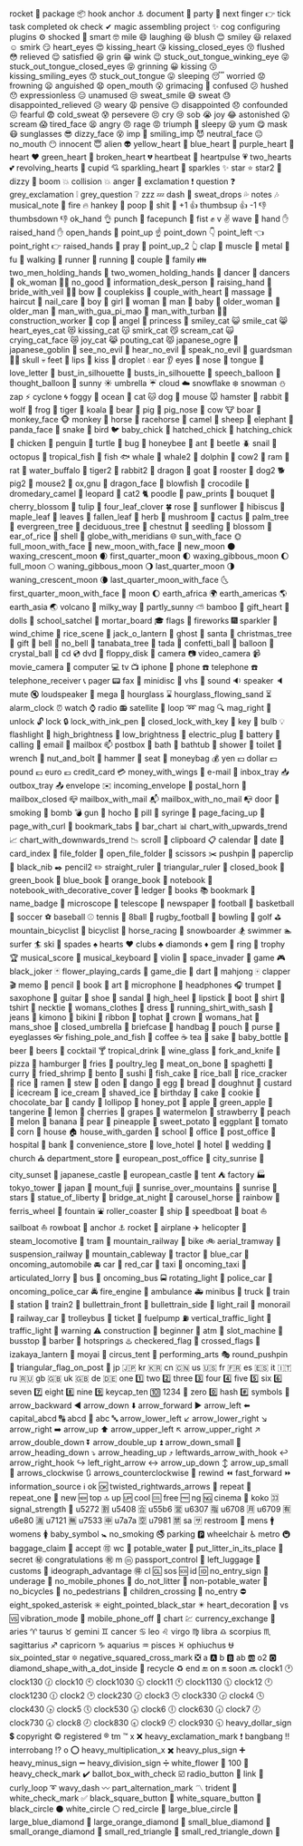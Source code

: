 rocket 🚀
package 📦
hook anchor ⚓
document 📄
party 🎉
next finger 👉
 tick task completed ok check ✔
magic assembling project ✨
 cog configuring plugins ⚙
shocked 🤯
smart 🤓
mile 😄
laughing 😆
blush 😊
smiley 😃
relaxed ☺️
smirk 😏
heart_eyes 😍
kissing_heart 😘
kissing_closed_eyes 😚
flushed 😳
relieved 😌
satisfied 😆
grin 😁
wink 😉
stuck_out_tongue_winking_eye 😜
stuck_out_tongue_closed_eyes 😝
grinning 😀
kissing 😗
kissing_smiling_eyes 😙
stuck_out_tongue 😛
sleeping 😴
worried 😟
frowning 😦
anguished 😧
open_mouth 😮
grimacing 😬
confused 😕
hushed 😯
expressionless 😑
unamused 😒
sweat_smile 😅
sweat 😓
disappointed_relieved 😥
weary 😩
pensive 😔
disappointed 😞
confounded 😖
fearful 😨
cold_sweat 😰
persevere 😣
cry 😢
sob 😭
joy 😂
astonished 😲
scream 😱
tired_face 😫
angry 😠
rage 😡
triumph 😤
sleepy 😪
yum 😋
mask 😷
sunglasses 😎
dizzy_face 😵
imp 👿
smiling_imp 😈
neutral_face 😐
no_mouth 😶
innocent 😇
alien 👽
yellow_heart 💛
blue_heart 💙
purple_heart 💜
heart ❤️
green_heart 💚
broken_heart 💔
heartbeat 💓
heartpulse 💗
two_hearts 💕
revolving_hearts 💞
cupid 💘
sparkling_heart 💖
sparkles ✨
star ⭐
star2 🌟
dizzy 💫
boom 💥
collision 💥
anger 💢
exclamation ❗
question ❓
grey_exclamation ❕
grey_question ❔
zzz 💤
dash 💨
sweat_drops 💦
notes 🎶
musical_note 🎵
fire 🔥
hankey 💩
poop 💩
shit 💩
+1 👍
thumbsup 👍
-1 👎
thumbsdown 👎
ok_hand 👌
punch 👊
facepunch 👊
fist ✊
v ✌️
wave 👋
hand ✋
raised_hand ✋
open_hands 👐
point_up ☝️
point_down 👇
point_left 👈
point_right 👉
raised_hands 🙌
pray 🙏
point_up_2 👆
clap 👏
muscle 💪
metal 🤘
fu 🖕
walking 🚶
runner 🏃
running 🏃
couple 👫
family 👪
two_men_holding_hands 👬
two_women_holding_hands 👭
dancer 💃
dancers 👯
ok_woman 🙆‍♀️
no_good 🙅
information_desk_person 💁
raising_hand 🙋
bride_with_veil 👰‍♀️
bow 🙇
couplekiss 💏
couple_with_heart 💑
massage 💆
haircut 💇
nail_care 💅
boy 👦
girl 👧
woman 👩
man 👨
baby 👶
older_woman 👵
older_man 👴
man_with_gua_pi_mao 👲
man_with_turban 👳‍♂️
construction_worker 👷
cop 👮
angel 👼
princess 👸
smiley_cat 😺
smile_cat 😸
heart_eyes_cat 😻
kissing_cat 😽
smirk_cat 😼
scream_cat 🙀
crying_cat_face 😿
joy_cat 😹
pouting_cat 😾
japanese_ogre 👹
japanese_goblin 👺
see_no_evil 🙈
hear_no_evil 🙉
speak_no_evil 🙊
guardsman 💂‍♂️
skull 💀
feet 🐾
lips 👄
kiss 💋
droplet 💧
ear 👂
eyes 👀
nose 👃
tongue 👅
love_letter 💌
bust_in_silhouette 👤
busts_in_silhouette 👥
speech_balloon 💬
thought_balloon 💭
sunny ☀️
umbrella ☔
cloud ☁️
snowflake ❄️
snowman ⛄
zap ⚡
cyclone 🌀
foggy 🌁
ocean 🌊
cat 🐱
dog 🐶
mouse 🐭
hamster 🐹
rabbit 🐰
wolf 🐺
frog 🐸
tiger 🐯
koala 🐨
bear 🐻
pig 🐷
pig_nose 🐽
cow 🐮
boar 🐗
monkey_face 🐵
monkey 🐒
horse 🐴
racehorse 🐎
camel 🐫
sheep 🐑
elephant 🐘
panda_face 🐼
snake 🐍
bird 🐦
baby_chick 🐤
hatched_chick 🐥
hatching_chick 🐣
chicken 🐔
penguin 🐧
turtle 🐢
bug 🐛
honeybee 🐝
ant 🐜
beetle 🪲
snail 🐌
octopus 🐙
tropical_fish 🐠
fish 🐟
whale 🐳
whale2 🐋
dolphin 🐬
cow2 🐄
ram 🐏
rat 🐀
water_buffalo 🐃
tiger2 🐅
rabbit2 🐇
dragon 🐉
goat 🐐
rooster 🐓
dog2 🐕
pig2 🐖
mouse2 🐁
ox,gnu 🐂
dragon_face 🐲
blowfish 🐡
crocodile 🐊
dromedary_camel 🐪
leopard 🐆
cat2 🐈
poodle 🐩
paw_prints 🐾
bouquet 💐
cherry_blossom 🌸
tulip 🌷
four_leaf_clover 🍀
rose 🌹
sunflower 🌻
hibiscus 🌺
maple_leaf 🍁
leaves 🍃
fallen_leaf 🍂
herb 🌿
mushroom 🍄
cactus 🌵
palm_tree 🌴
evergreen_tree 🌲
deciduous_tree 🌳
chestnut 🌰
seedling 🌱
blossom 🌼
ear_of_rice 🌾
shell 🐚
globe_with_meridians 🌐
sun_with_face 🌞
full_moon_with_face 🌝
new_moon_with_face 🌚
new_moon 🌑
waxing_crescent_moon 🌒
first_quarter_moon 🌓
waxing_gibbous_moon 🌔
full_moon 🌕
waning_gibbous_moon 🌖
last_quarter_moon 🌗
waning_crescent_moon 🌘
last_quarter_moon_with_face 🌜
first_quarter_moon_with_face 🌛
moon 🌔
earth_africa 🌍
earth_americas 🌎
earth_asia 🌏
volcano 🌋
milky_way 🌌
partly_sunny ⛅
bamboo 🎍
gift_heart 💝
dolls 🎎
school_satchel 🎒
mortar_board 🎓
flags 🎏
fireworks 🎆
sparkler 🎇
wind_chime 🎐
rice_scene 🎑
jack_o_lantern 🎃
ghost 👻
santa 🎅
christmas_tree 🎄
gift 🎁
bell 🔔
no_bell 🔕
tanabata_tree 🎋
tada 🎉
confetti_ball 🎊
balloon 🎈
crystal_ball 🔮
cd 💿
dvd 📀
floppy_disk 💾
camera 📷
video_camera 📹
movie_camera 🎥
computer 💻
tv 📺
iphone 📱
phone ☎️
telephone ☎️
telephone_receiver 📞
pager 📟
fax 📠
minidisc 💽
vhs 📼
sound 🔉
speaker 🔈
mute 🔇
loudspeaker 📢
mega 📣
hourglass ⌛
hourglass_flowing_sand ⏳
alarm_clock ⏰
watch ⌚
radio 📻
satellite 📡
loop ➿
mag 🔍
mag_right 🔎
unlock 🔓
lock 🔒
lock_with_ink_pen 🔏
closed_lock_with_key 🔐
key 🔑
bulb 💡
flashlight 🔦
high_brightness 🔆
low_brightness 🔅
electric_plug 🔌
battery 🔋
calling 📲
email 📧
mailbox 📫
postbox 📮
bath 🛀
bathtub 🛁
shower 🚿
toilet 🚽
wrench 🔧
nut_and_bolt 🔩
hammer 🔨
seat 💺
moneybag 💰
yen 💴
dollar 💵
pound 💷
euro 💶
credit_card 💳
money_with_wings 💸
e-mail 📧
inbox_tray 📥
outbox_tray 📤
envelope ✉️
incoming_envelope 📨
postal_horn 📯
mailbox_closed 📪
mailbox_with_mail 📬
mailbox_with_no_mail 📭
door 🚪
smoking 🚬
bomb 💣
gun 🔫
hocho 🔪
pill 💊
syringe 💉
page_facing_up 📄
page_with_curl 📃
bookmark_tabs 📑
bar_chart 📊
chart_with_upwards_trend 📈
chart_with_downwards_trend 📉
scroll 📜
clipboard 📋
calendar 📆
date 📅
card_index 📇
file_folder 📁
open_file_folder 📂
scissors ✂️
pushpin 📌
paperclip 📎
black_nib ✒️
pencil2 ✏️
straight_ruler 📏
triangular_ruler 📐
closed_book 📕
green_book 📗
blue_book 📘
orange_book 📙
notebook 📓
notebook_with_decorative_cover 📔
ledger 📒
books 📚
bookmark 🔖
name_badge 📛
microscope 🔬
telescope 🔭
newspaper 📰
football 🏈
basketball 🏀
soccer ⚽
baseball ⚾
tennis 🎾
8ball 🎱
rugby_football 🏉
bowling 🎳
golf ⛳
mountain_bicyclist 🚵
bicyclist 🚴
horse_racing 🏇
snowboarder 🏂
swimmer 🏊
surfer 🏄
ski 🎿
spades ♠️
hearts ♥️
clubs ♣️
diamonds ♦️
gem 💎
ring 💍
trophy 🏆
musical_score 🎼
musical_keyboard 🎹
violin 🎻
space_invader 👾
game 🎮
black_joker 🃏
flower_playing_cards 🎴
game_die 🎲
dart 🎯
mahjong 🀄
clapper 🎬
memo 📝
pencil 📝
book 📖
art 🎨
microphone 🎤
headphones 🎧
trumpet 🎺
saxophone 🎷
guitar 🎸
shoe 👞
sandal 👡
high_heel 👠
lipstick 💄
boot 👢
shirt 👕
tshirt 👕
necktie 👔
womans_clothes 👚
dress 👗
running_shirt_with_sash 🎽
jeans 👖
kimono 👘
bikini 👙
ribbon 🎀
tophat 🎩
crown 👑
womans_hat 👒
mans_shoe 👞
closed_umbrella 🌂
briefcase 💼
handbag 👜
pouch 👝
purse 👛
eyeglasses 👓
fishing_pole_and_fish 🎣
coffee ☕
tea 🍵
sake 🍶
baby_bottle 🍼
beer 🍺
beers 🍻
cocktail 🍸
tropical_drink 🍹
wine_glass 🍷
fork_and_knife 🍴
pizza 🍕
hamburger 🍔
fries 🍟
poultry_leg 🍗
meat_on_bone 🍖
spaghetti 🍝
curry 🍛
fried_shrimp 🍤
bento 🍱
sushi 🍣
fish_cake 🍥
rice_ball 🍙
rice_cracker 🍘
rice 🍚
ramen 🍜
stew 🍲
oden 🍢
dango 🍡
egg 🥚
bread 🍞
doughnut 🍩
custard 🍮
icecream 🍦
ice_cream 🍨
shaved_ice 🍧
birthday 🎂
cake 🍰
cookie 🍪
chocolate_bar 🍫
candy 🍬
lollipop 🍭
honey_pot 🍯
apple 🍎
green_apple 🍏
tangerine 🍊
lemon 🍋
cherries 🍒
grapes 🍇
watermelon 🍉
strawberry 🍓
peach 🍑
melon 🍈
banana 🍌
pear 🍐
pineapple 🍍
sweet_potato 🍠
eggplant 🍆
tomato 🍅
corn 🌽
house 🏠
house_with_garden 🏡
school 🏫
office 🏢
post_office 🏣
hospital 🏥
bank 🏦
convenience_store 🏪
love_hotel 🏩
hotel 🏨
wedding 💒
church ⛪
department_store 🏬
european_post_office 🏤
city_sunrise 🌇
city_sunset 🌆
japanese_castle 🏯
european_castle 🏰
tent ⛺
factory 🏭
tokyo_tower 🗼
japan 🗾
mount_fuji 🗻
sunrise_over_mountains 🌄
sunrise 🌅
stars 🌠
statue_of_liberty 🗽
bridge_at_night 🌉
carousel_horse 🎠
rainbow 🌈
ferris_wheel 🎡
fountain ⛲
roller_coaster 🎢
ship 🚢
speedboat 🚤
boat ⛵
sailboat ⛵
rowboat 🚣
anchor ⚓
rocket 🚀
airplane ✈️
helicopter 🚁
steam_locomotive 🚂
tram 🚊
mountain_railway 🚞
bike 🚲
aerial_tramway 🚡
suspension_railway 🚟
mountain_cableway 🚠
tractor 🚜
blue_car 🚙
oncoming_automobile 🚘
car 🚗
red_car 🚗
taxi 🚕
oncoming_taxi 🚖
articulated_lorry 🚛
bus 🚌
oncoming_bus 🚍
rotating_light 🚨
police_car 🚓
oncoming_police_car 🚔
fire_engine 🚒
ambulance 🚑
minibus 🚐
truck 🚚
train 🚋
station 🚉
train2 🚆
bullettrain_front 🚅
bullettrain_side 🚄
light_rail 🚈
monorail 🚝
railway_car 🚃
trolleybus 🚎
ticket 🎫
fuelpump ⛽
vertical_traffic_light 🚦
traffic_light 🚥
warning ⚠️
construction 🚧
beginner 🔰
atm 🏧
slot_machine 🎰
busstop 🚏
barber 💈
hotsprings ♨️
checkered_flag 🏁
crossed_flags 🎌
izakaya_lantern 🏮
moyai 🗿
circus_tent 🎪
performing_arts 🎭
round_pushpin 📍
triangular_flag_on_post 🚩
 jp 🇯🇵
 kr 🇰🇷
 cn 🇨🇳
 us 🇺🇸
 fr 🇫🇷
 es 🇪🇸
 it 🇮🇹
 ru 🇷🇺
 gb 🇬🇧
 uk 🇬🇧
 de 🇩🇪
 one 1️⃣
 two 2️⃣
 three 3️⃣
 four 4️⃣
 five 5️⃣
 six 6️⃣
 seven 7️⃣
 eight 8️⃣
 nine 9️⃣
keycap_ten 🔟
1234  🔢
 zero 0️⃣
 hash #️⃣
symbols 🔣
arrow_backward ◀️
arrow_down ⬇️
arrow_forward ▶️
arrow_left ⬅️
capital_abcd 🔠
abcd 🔡
abc 🔤
arrow_lower_left ↙️
arrow_lower_right ↘️
arrow_right ➡️
arrow_up ⬆️
arrow_upper_left ↖️
arrow_upper_right ↗️
arrow_double_down ⏬
arrow_double_up ⏫
arrow_down_small 🔽
arrow_heading_down ⤵️
arrow_heading_up ⤴️
leftwards_arrow_with_hook ↩️
arrow_right_hook ↪️
left_right_arrow ↔️
arrow_up_down ↕️
arrow_up_small 🔼
arrows_clockwise 🔃
arrows_counterclockwise 🔄
rewind ⏪
fast_forward ⏩
information_source ℹ️
ok 🆗
twisted_rightwards_arrows 🔀
repeat 🔁
repeat_one 🔂
new 🆕
top 🔝
up 🆙
cool 🆒
free 🆓
ng 🆖
cinema 🎦
koko 🈁
signal_strength 📶
u5272 🈹
u5408 🈴
u55b6 🈺
u6307 🈯
u6708 🈷️
u6709 🈶
u6e80 🈵
u7121 🈚
u7533 🈸
u7a7a 🈳
u7981 🈲
sa 🈂️
restroom 🚻
mens 🚹
womens 🚺
baby_symbol 🚼
no_smoking 🚭
parking 🅿️
wheelchair ♿
metro 🚇
baggage_claim 🛄
accept 🉑
wc 🚾
potable_water 🚰
put_litter_in_its_place 🚮
secret ㊙️
congratulations ㊗️
 m ⓜ️
passport_control 🛂
left_luggage 🛅
customs 🛃
ideograph_advantage 🉐
cl 🆑
sos 🆘
id 🆔
no_entry_sign 🚫
underage 🔞
no_mobile_phones 📵
do_not_litter 🚯
non-potable_water 🚱
no_bicycles 🚳
no_pedestrians 🚷
children_crossing 🚸
no_entry ⛔
eight_spoked_asterisk ✳️
eight_pointed_black_star ✴️
heart_decoration 💟
vs 🆚
vibration_mode 📳
mobile_phone_off 📴
chart 💹
currency_exchange 💱
aries ♈
taurus ♉
gemini ♊
cancer ♋
leo ♌
virgo ♍
libra ♎
scorpius ♏
sagittarius ♐
capricorn ♑
aquarius ♒
pisces ♓
ophiuchus ⛎
six_pointed_star 🔯
negative_squared_cross_mark ❎
a 🅰️
b 🅱️
ab 🆎
o2 🅾️
diamond_shape_with_a_dot_inside 💠
recycle ♻️
end 🔚
on 🔛
soon 🔜
clock1 🕐
clock130 🕜
clock10 🕙
clock1030 🕥
clock11 🕚
clock1130 🕦
clock12 🕛
clock1230 🕧
clock2 🕑
clock230 🕝
clock3 🕒
clock330 🕞
clock4 🕓
clock430 🕟
clock5 🕔
clock530 🕠
clock6 🕕
clock630 🕡
clock7 🕖
clock730 🕢
clock8 🕗
clock830 🕣
clock9 🕘
clock930 🕤
heavy_dollar_sign 💲
copyright ©️
registered ®️
tm ™️
x ❌
heavy_exclamation_mark ❗
bangbang ‼️
interrobang ⁉️
o ⭕
heavy_multiplication_x ✖️
heavy_plus_sign ➕
heavy_minus_sign ➖
heavy_division_sign ➗
white_flower 💮
100 💯
heavy_check_mark ✔️
ballot_box_with_check ☑️
radio_button 🔘
link 🔗
curly_loop ➰
wavy_dash 〰️
part_alternation_mark 〽️
trident 🔱
white_check_mark ✅
black_square_button 🔲
white_square_button 🔳
black_circle ⚫
white_circle ⚪
red_circle 🔴
large_blue_circle 🔵
large_blue_diamond 🔷
large_orange_diamond 🔶
small_blue_diamond 🔹
small_orange_diamond 🔸
small_red_triangle 🔺
small_red_triangle_down 🔻
